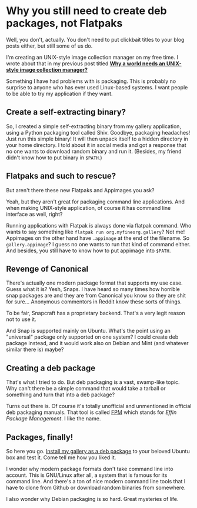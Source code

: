 # Why you still need to create deb packages, not Flatpaks

Well, you don't, actually. You don't need to put clickbait titles to your blog posts either, but still some of us do.

I'm creating an UNIX-style image collection manager on my free time. I wrote about that in my previous post titled **[Why a world needs an UNIX-style image collection manager?](../why.md)**

Something I have had problems with is packaging. This is probably no surprise to anyone who has ever used Linux-based systems. I want people to be able to try my application if they want.

## Create a self-extracting binary?

So, I created a simple self-extracting binary from my gallery application, using a Python packaging tool called Shiv. Goodbye, packaging headaches! Just run this simple binary! It will then unpack itself to a hidden directory in your home directory. I told about it in social media and got a response that no one wants to download random binary and run it. (Besides, my friend didn't know how to put binary in `$PATH`.)

## Flatpaks and such to rescue?

But aren't there these new Flatpaks and Appimages you ask?

Yeah, but they aren't great for packaging command line applications. And when making UNIX-style application, of course it has command line interface as well, right?

Running applications with Flatpak is always done via flatpak command. Who wants to say something like `flatpak run org.myfineorg.gallery`? Not me! Appimages on the other hand have `.appimage` at the end of the filename. So `gallery.appimage`? I guess no one wants to run that kind of command either. And besides, you still have to know how to put appimage into `$PATH`.

## Revenge of Canonical

There's actually one modern package format that supports my use case. Guess what it is? Yesh, Snaps. I have heard so many times how horrible snap packages are and they are from Canonical you know so they are shit for sure... Anonymous commentors in Reddit  know these sorts of things.

To be fair, Snapcraft has a proprietary backend. That's a very legit reason not to use it.

And Snap is supported mainly on Ubuntu. What's the point using an "universal" package only supported on one system? I could create deb package instead, and it would work also on Debian and Mint (and whatever similar there is) maybe?

## Creating a deb package

That's what I tried to do. But deb packaging is a vast, swamp-like topic. Why can't there be a simple command that would take a tarball or something and turn that into a deb package?

Turns out there is. Of course it's totally unofficial and unmentioned in official deb packaging manuals. That tool is called [FPM](https://fpm.readthedocs.io/) which stands for *Effin Package Management*. I like the name.

## Packages, finally!

So here you go. [Install my gallery as a deb package](https://github.com/heikkiket/gallery/releases/tag/0.2.0) to your beloved Ubuntu box and test it. Come tell me how you liked it.

I wonder why modern package formats don't take command line into account. This is GNU/Linux after all, a system that is famous for its command line. And there's a ton of nice modern command line tools that I have to clone from Github or download random binaries from somewhere.

I also wonder why Debian packaging is so hard. Great mysteries of life.

